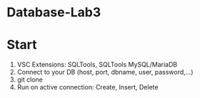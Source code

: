 # Database-Lab3

# Start

1. VSC Extensions: SQLTools, SQLTools MySQL/MariaDB
2. Connect to your DB (host, port, dbname, user, password,...)
3. git clone
4. Run on active connection: Create, Insert, Delete
